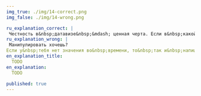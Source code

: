 ```yaml
---
img_true: ./img/14-correct.png
img_false: ./img/14-wrong.png

ru_explanation_correct: |
 Честность в&nbsp;датавизе&nbsp;&mdash; ценная черта. Если в&nbsp;какой-то момент данных не&nbsp;было, то&nbsp;это стоит отметить на&nbsp;графике.
ru_explanation_wrong: |
 Манипулировать хочешь?
Если у&nbsp;тебя нет значения во&nbsp;времени, то&nbsp;так и&nbsp;напиши. Но&nbsp;не&nbsp;вводи людей в&nbsp;заблуждение формой графика.
en_explanation_title:
  TODO
en_explanation:
  TODO
  
published: true
---
```


